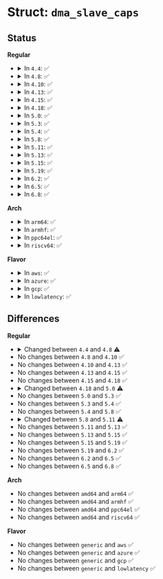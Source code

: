 # Struct: <code>dma_slave_caps</code>

## Status
<b>Regular</b>
<ul>
<li>
<details>
<summary>In <code>4.4</code>: ✅</summary>

```c
struct dma_slave_caps {
    u32 src_addr_widths;
    u32 dst_addr_widths;
    u32 directions;
    bool cmd_pause;
    bool cmd_terminate;
    enum dma_residue_granularity residue_granularity;
    bool descriptor_reuse;
};
```
</details>
</li>
<li>
<details>
<summary>In <code>4.8</code>: ✅</summary>

```c
struct dma_slave_caps {
    u32 src_addr_widths;
    u32 dst_addr_widths;
    u32 directions;
    u32 max_burst;
    bool cmd_pause;
    bool cmd_terminate;
    enum dma_residue_granularity residue_granularity;
    bool descriptor_reuse;
};
```
</details>
</li>
<li>
<details>
<summary>In <code>4.10</code>: ✅</summary>

```c
struct dma_slave_caps {
    u32 src_addr_widths;
    u32 dst_addr_widths;
    u32 directions;
    u32 max_burst;
    bool cmd_pause;
    bool cmd_terminate;
    enum dma_residue_granularity residue_granularity;
    bool descriptor_reuse;
};
```
</details>
</li>
<li>
<details>
<summary>In <code>4.13</code>: ✅</summary>

```c
struct dma_slave_caps {
    u32 src_addr_widths;
    u32 dst_addr_widths;
    u32 directions;
    u32 max_burst;
    bool cmd_pause;
    bool cmd_terminate;
    enum dma_residue_granularity residue_granularity;
    bool descriptor_reuse;
};
```
</details>
</li>
<li>
<details>
<summary>In <code>4.15</code>: ✅</summary>

```c
struct dma_slave_caps {
    u32 src_addr_widths;
    u32 dst_addr_widths;
    u32 directions;
    u32 max_burst;
    bool cmd_pause;
    bool cmd_terminate;
    enum dma_residue_granularity residue_granularity;
    bool descriptor_reuse;
};
```
</details>
</li>
<li>
<details>
<summary>In <code>4.18</code>: ✅</summary>

```c
struct dma_slave_caps {
    u32 src_addr_widths;
    u32 dst_addr_widths;
    u32 directions;
    u32 max_burst;
    bool cmd_pause;
    bool cmd_terminate;
    enum dma_residue_granularity residue_granularity;
    bool descriptor_reuse;
};
```
</details>
</li>
<li>
<details>
<summary>In <code>5.0</code>: ✅</summary>

```c
struct dma_slave_caps {
    u32 src_addr_widths;
    u32 dst_addr_widths;
    u32 directions;
    u32 max_burst;
    bool cmd_pause;
    bool cmd_resume;
    bool cmd_terminate;
    enum dma_residue_granularity residue_granularity;
    bool descriptor_reuse;
};
```
</details>
</li>
<li>
<details>
<summary>In <code>5.3</code>: ✅</summary>

```c
struct dma_slave_caps {
    u32 src_addr_widths;
    u32 dst_addr_widths;
    u32 directions;
    u32 max_burst;
    bool cmd_pause;
    bool cmd_resume;
    bool cmd_terminate;
    enum dma_residue_granularity residue_granularity;
    bool descriptor_reuse;
};
```
</details>
</li>
<li>
<details>
<summary>In <code>5.4</code>: ✅</summary>

```c
struct dma_slave_caps {
    u32 src_addr_widths;
    u32 dst_addr_widths;
    u32 directions;
    u32 max_burst;
    bool cmd_pause;
    bool cmd_resume;
    bool cmd_terminate;
    enum dma_residue_granularity residue_granularity;
    bool descriptor_reuse;
};
```
</details>
</li>
<li>
<details>
<summary>In <code>5.8</code>: ✅</summary>

```c
struct dma_slave_caps {
    u32 src_addr_widths;
    u32 dst_addr_widths;
    u32 directions;
    u32 max_burst;
    bool cmd_pause;
    bool cmd_resume;
    bool cmd_terminate;
    enum dma_residue_granularity residue_granularity;
    bool descriptor_reuse;
};
```
</details>
</li>
<li>
<details>
<summary>In <code>5.11</code>: ✅</summary>

```c
struct dma_slave_caps {
    u32 src_addr_widths;
    u32 dst_addr_widths;
    u32 directions;
    u32 min_burst;
    u32 max_burst;
    u32 max_sg_burst;
    bool cmd_pause;
    bool cmd_resume;
    bool cmd_terminate;
    enum dma_residue_granularity residue_granularity;
    bool descriptor_reuse;
};
```
</details>
</li>
<li>
<details>
<summary>In <code>5.13</code>: ✅</summary>

```c
struct dma_slave_caps {
    u32 src_addr_widths;
    u32 dst_addr_widths;
    u32 directions;
    u32 min_burst;
    u32 max_burst;
    u32 max_sg_burst;
    bool cmd_pause;
    bool cmd_resume;
    bool cmd_terminate;
    enum dma_residue_granularity residue_granularity;
    bool descriptor_reuse;
};
```
</details>
</li>
<li>
<details>
<summary>In <code>5.15</code>: ✅</summary>

```c
struct dma_slave_caps {
    u32 src_addr_widths;
    u32 dst_addr_widths;
    u32 directions;
    u32 min_burst;
    u32 max_burst;
    u32 max_sg_burst;
    bool cmd_pause;
    bool cmd_resume;
    bool cmd_terminate;
    enum dma_residue_granularity residue_granularity;
    bool descriptor_reuse;
};
```
</details>
</li>
<li>
<details>
<summary>In <code>5.19</code>: ✅</summary>

```c
struct dma_slave_caps {
    u32 src_addr_widths;
    u32 dst_addr_widths;
    u32 directions;
    u32 min_burst;
    u32 max_burst;
    u32 max_sg_burst;
    bool cmd_pause;
    bool cmd_resume;
    bool cmd_terminate;
    enum dma_residue_granularity residue_granularity;
    bool descriptor_reuse;
};
```
</details>
</li>
<li>
<details>
<summary>In <code>6.2</code>: ✅</summary>

```c
struct dma_slave_caps {
    u32 src_addr_widths;
    u32 dst_addr_widths;
    u32 directions;
    u32 min_burst;
    u32 max_burst;
    u32 max_sg_burst;
    bool cmd_pause;
    bool cmd_resume;
    bool cmd_terminate;
    enum dma_residue_granularity residue_granularity;
    bool descriptor_reuse;
};
```
</details>
</li>
<li>
<details>
<summary>In <code>6.5</code>: ✅</summary>

```c
struct dma_slave_caps {
    u32 src_addr_widths;
    u32 dst_addr_widths;
    u32 directions;
    u32 min_burst;
    u32 max_burst;
    u32 max_sg_burst;
    bool cmd_pause;
    bool cmd_resume;
    bool cmd_terminate;
    enum dma_residue_granularity residue_granularity;
    bool descriptor_reuse;
};
```
</details>
</li>
<li>
<details>
<summary>In <code>6.8</code>: ✅</summary>

```c
struct dma_slave_caps {
    u32 src_addr_widths;
    u32 dst_addr_widths;
    u32 directions;
    u32 min_burst;
    u32 max_burst;
    u32 max_sg_burst;
    bool cmd_pause;
    bool cmd_resume;
    bool cmd_terminate;
    enum dma_residue_granularity residue_granularity;
    bool descriptor_reuse;
};
```
</details>
</li>
</ul>
<b>Arch</b>
<ul>
<li>
<details>
<summary>In <code>arm64</code>: ✅</summary>

```c
struct dma_slave_caps {
    u32 src_addr_widths;
    u32 dst_addr_widths;
    u32 directions;
    u32 max_burst;
    bool cmd_pause;
    bool cmd_resume;
    bool cmd_terminate;
    enum dma_residue_granularity residue_granularity;
    bool descriptor_reuse;
};
```
</details>
</li>
<li>
<details>
<summary>In <code>armhf</code>: ✅</summary>

```c
struct dma_slave_caps {
    u32 src_addr_widths;
    u32 dst_addr_widths;
    u32 directions;
    u32 max_burst;
    bool cmd_pause;
    bool cmd_resume;
    bool cmd_terminate;
    enum dma_residue_granularity residue_granularity;
    bool descriptor_reuse;
};
```
</details>
</li>
<li>
<details>
<summary>In <code>ppc64el</code>: ✅</summary>

```c
struct dma_slave_caps {
    u32 src_addr_widths;
    u32 dst_addr_widths;
    u32 directions;
    u32 max_burst;
    bool cmd_pause;
    bool cmd_resume;
    bool cmd_terminate;
    enum dma_residue_granularity residue_granularity;
    bool descriptor_reuse;
};
```
</details>
</li>
<li>
<details>
<summary>In <code>riscv64</code>: ✅</summary>

```c
struct dma_slave_caps {
    u32 src_addr_widths;
    u32 dst_addr_widths;
    u32 directions;
    u32 max_burst;
    bool cmd_pause;
    bool cmd_resume;
    bool cmd_terminate;
    enum dma_residue_granularity residue_granularity;
    bool descriptor_reuse;
};
```
</details>
</li>
</ul>
<b>Flavor</b>
<ul>
<li>
<details>
<summary>In <code>aws</code>: ✅</summary>

```c
struct dma_slave_caps {
    u32 src_addr_widths;
    u32 dst_addr_widths;
    u32 directions;
    u32 max_burst;
    bool cmd_pause;
    bool cmd_resume;
    bool cmd_terminate;
    enum dma_residue_granularity residue_granularity;
    bool descriptor_reuse;
};
```
</details>
</li>
<li>
<details>
<summary>In <code>azure</code>: ✅</summary>

```c
struct dma_slave_caps {
    u32 src_addr_widths;
    u32 dst_addr_widths;
    u32 directions;
    u32 max_burst;
    bool cmd_pause;
    bool cmd_resume;
    bool cmd_terminate;
    enum dma_residue_granularity residue_granularity;
    bool descriptor_reuse;
};
```
</details>
</li>
<li>
<details>
<summary>In <code>gcp</code>: ✅</summary>

```c
struct dma_slave_caps {
    u32 src_addr_widths;
    u32 dst_addr_widths;
    u32 directions;
    u32 max_burst;
    bool cmd_pause;
    bool cmd_resume;
    bool cmd_terminate;
    enum dma_residue_granularity residue_granularity;
    bool descriptor_reuse;
};
```
</details>
</li>
<li>
<details>
<summary>In <code>lowlatency</code>: ✅</summary>

```c
struct dma_slave_caps {
    u32 src_addr_widths;
    u32 dst_addr_widths;
    u32 directions;
    u32 max_burst;
    bool cmd_pause;
    bool cmd_resume;
    bool cmd_terminate;
    enum dma_residue_granularity residue_granularity;
    bool descriptor_reuse;
};
```
</details>
</li>
</ul>

## Differences
<b>Regular</b>
<ul>
<li>
<details>
<summary>Changed between <code>4.4</code> and <code>4.8</code> ⚠️</summary>
<ul>
<li>
<b>Field added. </b>
<code>u32 max_burst</code>
</li>
</ul>
</details>
</li>
<li>
No changes between <code>4.8</code> and <code>4.10</code> ✅
</li>
<li>
No changes between <code>4.10</code> and <code>4.13</code> ✅
</li>
<li>
No changes between <code>4.13</code> and <code>4.15</code> ✅
</li>
<li>
No changes between <code>4.15</code> and <code>4.18</code> ✅
</li>
<li>
<details>
<summary>Changed between <code>4.18</code> and <code>5.0</code> ⚠️</summary>
<ul>
<li>
<b>Field added. </b>
<code>bool cmd_resume</code>
</li>
</ul>
</details>
</li>
<li>
No changes between <code>5.0</code> and <code>5.3</code> ✅
</li>
<li>
No changes between <code>5.3</code> and <code>5.4</code> ✅
</li>
<li>
No changes between <code>5.4</code> and <code>5.8</code> ✅
</li>
<li>
<details>
<summary>Changed between <code>5.8</code> and <code>5.11</code> ⚠️</summary>
<ul>
<li>
<b>Field added. </b>
<code>u32 min_burst</code>
</li>
<li>
<b>Field added. </b>
<code>u32 max_sg_burst</code>
</li>
</ul>
</details>
</li>
<li>
No changes between <code>5.11</code> and <code>5.13</code> ✅
</li>
<li>
No changes between <code>5.13</code> and <code>5.15</code> ✅
</li>
<li>
No changes between <code>5.15</code> and <code>5.19</code> ✅
</li>
<li>
No changes between <code>5.19</code> and <code>6.2</code> ✅
</li>
<li>
No changes between <code>6.2</code> and <code>6.5</code> ✅
</li>
<li>
No changes between <code>6.5</code> and <code>6.8</code> ✅
</li>
</ul>
<b>Arch</b>
<ul>
<li>
No changes between <code>amd64</code> and <code>arm64</code> ✅
</li>
<li>
No changes between <code>amd64</code> and <code>armhf</code> ✅
</li>
<li>
No changes between <code>amd64</code> and <code>ppc64el</code> ✅
</li>
<li>
No changes between <code>amd64</code> and <code>riscv64</code> ✅
</li>
</ul>
<b>Flavor</b>
<ul>
<li>
No changes between <code>generic</code> and <code>aws</code> ✅
</li>
<li>
No changes between <code>generic</code> and <code>azure</code> ✅
</li>
<li>
No changes between <code>generic</code> and <code>gcp</code> ✅
</li>
<li>
No changes between <code>generic</code> and <code>lowlatency</code> ✅
</li>
</ul>
